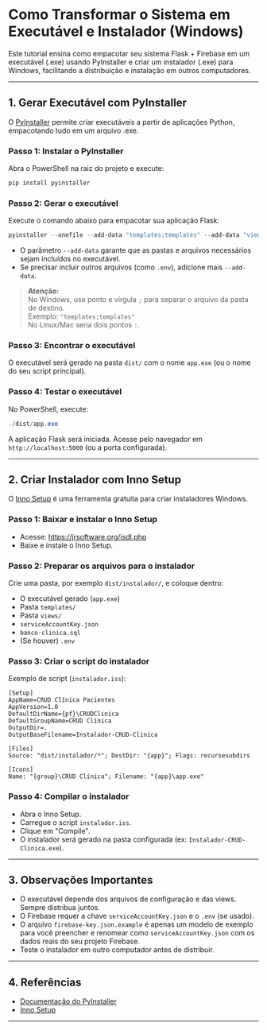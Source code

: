 # Como Transformar o Sistema em Executável e Instalador (Windows)

Este tutorial ensina como empacotar seu sistema Flask + Firebase em um executável (.exe) usando PyInstaller e criar um instalador (.exe) para Windows, facilitando a distribuição e instalação em outros computadores.

---

## 1. Gerar Executável com PyInstaller

O [PyInstaller](https://pyinstaller.org/) permite criar executáveis a partir de aplicações Python, empacotando tudo em um arquivo .exe.

### Passo 1: Instalar o PyInstaller
Abra o PowerShell na raiz do projeto e execute:
```powershell
pip install pyinstaller
```

### Passo 2: Gerar o executável
Execute o comando abaixo para empacotar sua aplicação Flask:
```powershell
pyinstaller --onefile --add-data "templates;templates" --add-data "views;views" --add-data "serviceAccountKey.json;." --add-data "banco-clinica.sql;." app.py
```
- O parâmetro `--add-data` garante que as pastas e arquivos necessários sejam incluídos no executável.
- Se precisar incluir outros arquivos (como `.env`), adicione mais `--add-data`.

> **Atenção:**  
> No Windows, use ponto e vírgula `;` para separar o arquivo da pasta de destino.  
> Exemplo: `"templates;templates"`  
> No Linux/Mac seria dois pontos `:`.

### Passo 3: Encontrar o executável
O executável será gerado na pasta `dist/` com o nome `app.exe` (ou o nome do seu script principal).

### Passo 4: Testar o executável
No PowerShell, execute:
```powershell
./dist/app.exe
```
A aplicação Flask será iniciada. Acesse pelo navegador em `http://localhost:5000` (ou a porta configurada).

---

## 2. Criar Instalador com Inno Setup

O [Inno Setup](https://jrsoftware.org/isinfo.php) é uma ferramenta gratuita para criar instaladores Windows.

### Passo 1: Baixar e instalar o Inno Setup
- Acesse: https://jrsoftware.org/isdl.php
- Baixe e instale o Inno Setup.

### Passo 2: Preparar os arquivos para o instalador
Crie uma pasta, por exemplo `dist/instalador/`, e coloque dentro:
- O executável gerado (`app.exe`)
- Pasta `templates/`
- Pasta `views/`
- `serviceAccountKey.json`
- `banco-clinica.sql`
- (Se houver) `.env`

### Passo 3: Criar o script do instalador
Exemplo de script (`instalador.iss`):
```iss
[Setup]
AppName=CRUD Clínica Pacientes
AppVersion=1.0
DefaultDirName={pf}\CRUDClinica
DefaultGroupName=CRUD Clínica
OutputDir=.
OutputBaseFilename=Instalador-CRUD-Clinica

[Files]
Source: "dist/instalador/*"; DestDir: "{app}"; Flags: recursesubdirs

[Icons]
Name: "{group}\CRUD Clínica"; Filename: "{app}\app.exe"
```

### Passo 4: Compilar o instalador
- Abra o Inno Setup.
- Carregue o script `instalador.iss`.
- Clique em "Compile".
- O instalador será gerado na pasta configurada (ex: `Instalador-CRUD-Clinica.exe`).

---

## 3. Observações Importantes
- O executável depende dos arquivos de configuração e das views. Sempre distribua juntos.
- O Firebase requer a chave `serviceAccountKey.json` e o `.env` (se usado).
- O arquivo `firebase-key.json.example` é apenas um modelo de exemplo para você preencher e renomear como `serviceAccountKey.json` com os dados reais do seu projeto Firebase.
- Teste o instalador em outro computador antes de distribuir.

---

## 4. Referências
- [Documentação do PyInstaller](https://pyinstaller.org/en/stable/)
- [Inno Setup](https://jrsoftware.org/isinfo.php)

---

